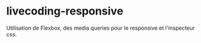 # livecoding-responsive 

Utilisation de Flexbox, des media queries pour le responsive et l'inspecteur css.
